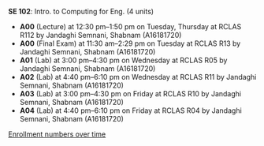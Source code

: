 **SE 102**: Intro. to Computing for Eng. (4 units)

- **A00** (Lecture) at 12:30 pm–1:50 pm on Tuesday, Thursday at RCLAS R112 by Jandaghi Semnani, Shabnam (A16181720)
- **A00** (Final Exam) at 11:30 am–2:29 pm on Tuesday at RCLAS R13 by Jandaghi Semnani, Shabnam (A16181720)
- **A01** (Lab) at 3:00 pm–4:30 pm on Wednesday at RCLAS R05 by Jandaghi Semnani, Shabnam (A16181720)
- **A02** (Lab) at 4:40 pm–6:10 pm on Wednesday at RCLAS R11 by Jandaghi Semnani, Shabnam (A16181720)
- **A03** (Lab) at 3:00 pm–4:30 pm on Friday at RCLAS R10 by Jandaghi Semnani, Shabnam (A16181720)
- **A04** (Lab) at 4:40 pm–6:10 pm on Friday at RCLAS R04 by Jandaghi Semnani, Shabnam (A16181720)

[Enrollment numbers over time](./SE102.tsv)

